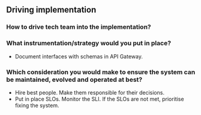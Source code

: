 ## Driving implementation

### How to drive tech team into the implementation?
### What instrumentation/strategy would you put in place?
- Document interfaces with schemas in API Gateway.

### Which consideration you would make to ensure the system can be maintained, evolved and operated at best?
- Hire best people. Make them responsible for their decisions.
- Put in place SLOs. Monitor the SLI. If the SLOs are not met, prioritise fixing the system.
